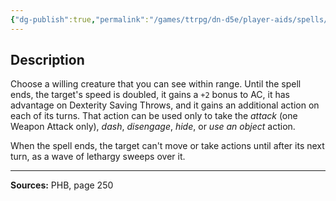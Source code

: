 ```yaml
---
{"dg-publish":true,"permalink":"/games/ttrpg/dn-d5e/player-aids/spells/level-3/haste/","tags":["ttrpg/dnd/5e","verbal","somatic","material","concentration","spell"],"noteIcon":""}
---
```



## Description
Choose a willing creature that you can see within range.
Until the spell ends, the target's speed is doubled, it gains a `+2` bonus to AC, it has advantage on Dexterity Saving Throws, and it gains an additional action on each of its turns.
That action can be used only to take the *attack* (one Weapon Attack only), *dash*, *disengage*, *hide*, or *use an object* action.

When the spell ends, the target can't move or take actions until after its next turn, as a wave of lethargy sweeps over it.

---

**Sources:** PHB, page 250
